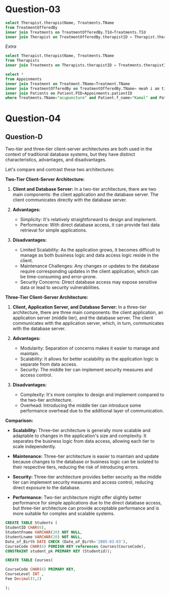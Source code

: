 
# Question-03
```sql
select Therapist.therapistName, Treatments.TName
from TreatmentOfferedBy
inner join Treatments on TreatmentOfferedBy.TId=Treatments.TId
inner join Therapist on TreatmentOfferedBy.therapistID = Therapist.therapistID
```

*Extra*
```sql
select Therapist.therapistName, Treatments.TName
from Therapists
inner join Treatments on Therapists.therapistID = Treatments.therapistID;
```


```sql
select *
from Appoinments
inner join Treatment on Treatment.TName=Treatment.TName
inner join TreatmentOfferedBy on TreatmentOfferedBy.TName= meah i am tired of this question
inner join Patients on Patient.PID=Appoinments.patientID
where Treatments.TName="acupuncture" and Patient.f_name="Kamal" and Patient.s_name="Senanayaka" and Patient.P_PostCode=10250;
```

# Question-04


## Question-D

Two-tier and three-tier client-server architectures are both used in the context of traditional database systems, but they have distinct characteristics, advantages, and disadvantages.

Let's compare and contrast these two architectures:

**Two-Tier Client-Server Architecture:**

1. **Client and Database Server:** In a two-tier architecture, there are two main components: the client application and the database server. The client communicates directly with the database server.

2. **Advantages:**
   - Simplicity: It's relatively straightforward to design and implement.
   - Performance: With direct database access, it can provide fast data retrieval for simple applications.

3. **Disadvantages:**
   - Limited Scalability: As the application grows, it becomes difficult to manage as both business logic and data access logic reside in the client.
   - Maintenance Challenges: Any changes or updates to the database require corresponding updates in the client application, which can be time-consuming and error-prone.
   - Security Concerns: Direct database access may expose sensitive data or lead to security vulnerabilities.

**Three-Tier Client-Server Architecture:**

1. **Client, Application Server, and Database Server:** In a three-tier architecture, there are three main components: the client application, an application server (middle tier), and the database server. The client communicates with the application server, which, in turn, communicates with the database server.

2. **Advantages:**
   - Modularity: Separation of concerns makes it easier to manage and maintain.
   - Scalability: It allows for better scalability as the application logic is separate from data access.
   - Security: The middle tier can implement security measures and access control.

3. **Disadvantages:**
   - Complexity: It's more complex to design and implement compared to the two-tier architecture.
   - Overhead: Introducing the middle tier can introduce some performance overhead due to the additional layer of communication.

**Comparison:**

- **Scalability:** Three-tier architecture is generally more scalable and adaptable to changes in the application's size and complexity. It separates the business logic from data access, allowing each tier to scale independently.

- **Maintenance:** Three-tier architecture is easier to maintain and update because changes to the database or business logic can be isolated to their respective tiers, reducing the risk of introducing errors.

- **Security:** Three-tier architecture provides better security as the middle tier can implement security measures and access control, reducing direct exposure to the database.

- **Performance:** Two-tier architecture might offer slightly better performance for simple applications due to the direct database access, but three-tier architecture can provide acceptable performance and is more suitable for complex and scalable systems.

```sql
CREATE TABLE Students (
StudentID CHAR(6),
StudentFname VARCHAR(20) NOT NULL,
StudentLname VARCHAR(20) NOT NULL,
Date_of_Birth DATE CHECK (Date_of_Birth>'2005-03-03'),
CourseCode CHAR(6) FOREIGN KEY references Courses(CourseCode),
CONSTRAINT student_pk PRIMARY KEY (Studentid));
```

```sql
CREATE TABLE Courses(

CourseCode CHAR(6) PRIMARY KEY,
CourseLevel INT ,
Fee Decimal(5,2)

);
```